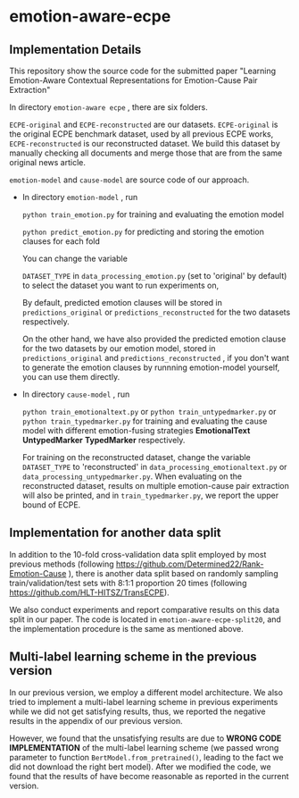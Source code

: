 # emotion-aware-ecpe
## Implementation Details

This repository show the source code for the submitted paper "Learning Emotion-Aware Contextual Representations for Emotion-Cause Pair Extraction"

In directory ```emotion-aware ecpe``` , there are six folders.

```ECPE-original``` and ```ECPE-reconstructed```  are our datasets. ```ECPE-original``` is the original ECPE benchmark dataset, used by all previous ECPE works,  ```ECPE-reconstructed``` is our reconstructed dataset. We build this  dataset by manually checking all documents and merge those that are from the same original news article.

```emotion-model``` and ```cause-model```  are source code of our approach. 

- In directory ```emotion-model``` ,  run

  ```python train_emotion.py``` for training and evaluating the emotion model

  ```python predict_emotion.py```  for predicting and storing the emotion clauses for each fold 

  You can change the variable

  ```DATASET_TYPE``` in ```data_processing_emotion.py``` (set to 'original' by default) to select the dataset you want to run experiments on,

  By default, predicted emotion clauses will be stored in ```predictions_original```  or ```predictions_reconstructed``` for the two datasets respectively.

  On the other hand, we have also provided the predicted emotion clause for the two datasets by our emotion model, stored in ```predictions_original```  and ```predictions_reconstructed``` , if you don't want to generate the emotion clauses by runnning emotion-model yourself, you can use them directly.

- In directory ```cause-model``` ,  run

  ```python train_emotionaltext.py``` or   ```python train_untypedmarker.py``` or ```python train_typedmarker.py``` for training and evaluating the cause model with different emotion-fusing strategies **EmotionalText** **UntypedMarker** **TypedMarker** respectively. 
  
  For training on the reconstructed dataset, change the variable  ```DATASET_TYPE``` to 'reconstructed' in ```data_processing_emotionaltext.py``` or ```data_processing_untypedmarker.py```. When evaluating on the reconstructed dataset, results on multiple emotion-cause pair extraction will also be printed, and in ```train_typedmarker.py```, we report the upper bound of ECPE.

## Implementation for another data split

In addition to the 10-fold cross-validation data split employed by most previous methods (following https://github.com/Determined22/Rank-Emotion-Cause ), there is another data split based on randomly sampling train/validation/test sets with 8:1:1 proportion 20 times (following https://github.com/HLT-HITSZ/TransECPE). 

We also conduct experiments and report comparative results on this data split in our paper. The code is located in  ```emotion-aware-ecpe-split20```, and the implementation procedure is the same as mentioned above.

## Multi-label learning scheme in the previous version

In our previous version, we employ a different model architecture. We also tried to implement a multi-label learning scheme in previous experiments while we did not get satisfying results, thus, we reported the negative results in the appendix of our previous version. 

However, we found that the unsatisfying results are due to **WRONG CODE IMPLEMENTATION** of the multi-label learning scheme (we passed wrong parameter to function `BertModel.from_pretrained()`, leading to the fact we did not download the right bert model). After we modified the code, we found that the results of have become reasonable as reported in the current version.  



